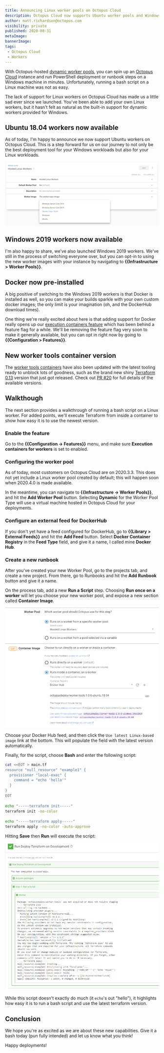```yaml
---
title: Announcing Linux worker pools on Octopus Cloud
description: Octopus Cloud now supports Ubuntu worker pools and Windows 2019 worker pools as well!
author: matt.richardson@octopus.com
visibility: private
published: 2020-08-31
metaImage:
bannerImage:
tags:
 - Octopus Cloud
 - Workers
---
```


With Octopus-hosted [dynamic worker pools](https://octopus.com/docs/infrastructure/workers/dynamic-worker-pools), you can spin up an [Octopus Cloud](https://octopus.com/pricing/cloud) instance and run PowerShell deployment or runbook steps on a Windows machine in minutes. Unfortunately, running a bash script on a Linux machine was not as easy.

The lack of support for Linux workers on Octopus Cloud has made us a little sad ever since we launched. You've been able to add your own Linux workers, but it hasn't felt as natural as the built-in support for dynamic workers provided for Windows.

## Ubuntu 18.04 workers now available

As of today, I'm happy to announce we now support Ubuntu workers on Octopus Cloud. This is a step forward for us on our journey to not only be the best deployment tool for your Windows workloads but also for your Linux workloads.

![Worker Pool Configuration with Ubuntu 18.04 selected](images/worker-pool-configuration.png)

## Windows 2019 workers now available

I'm also happy to share, we've also launched Windows 2019 workers. We've still in the process of switching everyone over, but you can opt-in to using the new worker images with your instance by navigating to **{{Infrastructure > Worker Pools}}**.

## Docker now pre-installed

A big positive of switching to the Windows 2019 workers is that Docker is installed as well, so you can make your builds sparkle with your own custom docker images; the only limit is your imagination (oh, and the DockerHub download times).

One thing we're really excited about here is that adding support for Docker really opens up our [execution containers feature](https://octopus.com/blog/execution-containers) which has been behind a feature flag for a while. We'll be removing the feature flag very soon to make it generally available, but you can opt in right now by going to **{{Configuration > Features}}**.

<!-- todo: make sure this :point_up: is updated when feature flag is removed -->

## New worker tools container version

The [worker tools containers](https://hub.docker.com/r/octopusdeploy/worker-tools) have also been updated with the latest tooling ready to unblock lots of goodness, such as the brand new shiny [Terraform 0.13](https://www.hashicorp.com/blog/announcing-hashicorp-terraform-0-13/) version that just got released. Check out [PR #20](https://github.com/OctopusDeploy/WorkerTools/pull/20) for full details of the available versions.

## Walkthough

The next section provides a walkthrough of running a bash script on a Linux worker. For added points, we'll execute Terraform from inside a container to show how easy it is to use the newest version.

### Enable the feature

<!-- todo: make sure this is updated once 2020.4.0 is GA on cloud (the feature flag is going away) -->

Go to the **{{Configuration -> Features}}** menu, and make sure **Execution containers for workers** is set to enabled.

### Configuring the worker pool

<!-- todo: make sure this is updated once 2020.4.0 is GA on cloud (the worker pool will be auto-created -->

As of today, most customers on Octopus Cloud are on 2020.3.3. This does not yet include a Linux worker pool created by default; this will happen soon when 2020.4.0 is made available.

In the meantime, you can navigate to **{{Infrastructure -> Worker Pools}}**, and hit the **Add Worker Pool** button. Selecting **Dynamic** for the Worker Pool Type will use a virtual machine hosted in Octopus Cloud for your deployments.

### Configure an external feed for DockerHub

If you don't yet have a feed configured for DockerHub, go to **{{Library > External Feeds}}** and hit the **Add Feed** button. Select **Docker Container Registry** in the **Feed Type** field, and give it a name, I called mine **Docker Hub**.

### Create a new runbook

After you've created your new Worker Pool, go to the projects tab, and create a new project. From there, go to Runbooks and hit the **Add Runbook** button and give it a name.

On the process tab, add a new **Run a Script** step. Choosing **Run once on a worker** will let you choose your new worker pool, and expose a new section called **Container Image**.

![Runbook step with Worker Pool and Container Image](images/runbook-step-worker-pool-container.png)

Choose your Docker Hub feed, and then click the `Use latest Linux-based image` link at the bottom. This will populate the field with the latest version automatically.

Finally, for the script, choose **Bash** and enter the following script:

```bash
cat <<EOT > main.tf
resource "null_resource" "example1" {
  provisioner "local-exec" {
    command = "echo 'hello'"
  }
}
EOT

echo "-----terraform init-----"
terraform init -no-color

echo "-----terraform apply-----"
terraform apply -no-color -auto-approve
```

Hitting **Save** then **Run** will execute the script:

![Runbook execution log](images/terraform-run-log.png)

While this script doesn't exactly do much (it `echo`'s out "hello"), it highlights how easy it is to run a bash script and use the latest terraform version.

## Conclusion

We hope you're as excited as we are about these new capabilities. Give it a bash today (pun fully intended) and let us know what you think!

Happy deployments!
